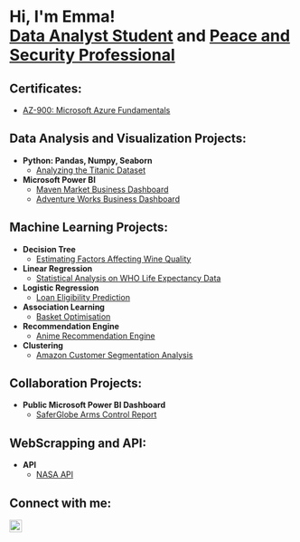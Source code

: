 <h1>Hi, I'm Emma! <br/><a href="https://github.com/emmanikkila">Data Analyst Student</a> and <a href="https://www.linkedin.com/in/emmanikkila">Peace and Security Professional</a></h1>

<h2> Certificates: </h2>

- [AZ-900: Microsoft Azure Fundamentals](https://www.credly.com/badges/3a0ce5aa-5a9c-43fe-8048-a8f0652c6f31/public_url)

<h2> Data Analysis and Visualization Projects:</h2>

- <b>Python: Pandas, Numpy, Seaborn</b>
  - [Analyzing the Titanic Dataset](https://github.com/emmanikkila/titanic-fi)
- <b>Microsoft Power BI</b>
  - [Maven Market Business Dashboard](https://github.com/emmanikkila/maven-market)
  - [Adventure Works Business Dashboard](https://github.com/emmanikkila/adventure-works)

<h2> Machine Learning Projects:</h2>

- <b>Decision Tree</b>
  - [Estimating Factors Affecting Wine Quality](https://github.com/emmanikkila/wine-quality-fi)
- <b>Linear Regression</b>
  - [Statistical Analysis on WHO Life Expectancy Data](https://github.com/emmanikkila/linear-regression)
- <b>Logistic Regression</b>
  - [Loan Eligibility Prediction](https://github.com/emmanikkila/Logistic-Regression)
- <b>Association Learning</b>
  - [Basket Optimisation](https://github.com/emmanikkila/association-learning)
- <b>Recommendation Engine</b>
  - [Anime Recommendation Engine](https://github.com/emmanikkila/recommendation-engine)
- <b>Clustering</b>
  - [Amazon Customer Segmentation Analysis](https://github.com/emmanikkila/amazon-clustering)

<h2> Collaboration Projects:</h2>

- <b>Public Microsoft Power BI Dashboard</b>
  - [SaferGlobe Arms Control Report](https://github.com/emmanikkila/saferglobe-armscontrol)
    
<h2> WebScrapping and API:</h2>

- <b>API</b>
  - [NASA API](https://github.com/emmanikkila/NASA-API)

<h2> Connect with me:</h2>

[<img align="left" alt="JoshMadakor | LinkedIn" width="22px" src="https://cdn.jsdelivr.net/npm/simple-icons@v3/icons/linkedin.svg" />][linkedin]


[linkedin]: https://www.linkedin.com/in/emmanikkila/
